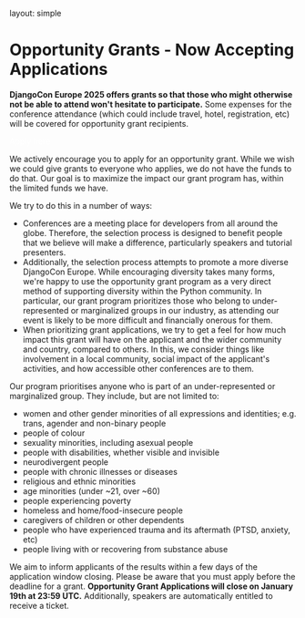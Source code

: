 layout: simple

<h1 class="cfp-title">Opportunity Grants - Now Accepting Applications </h1>

**DjangoCon Europe 2025 offers grants so that those who might otherwise not be able to attend won't hesitate to participate.** Some expenses for the conference attendance (which could include travel, hotel, registration, etc) will be covered for opportunity grant recipients.

<a href="https://docs.google.com/forms/d/e/1FAIpQLScKldrk0umXZUR2z5XB-xKU3cOk4Z4nCIYrutOxPH1Tv590_Q/viewform?usp=dialog" class="hero-btn" style="text-decoration:none; color: white;">Apply here</a>

We actively encourage you to apply for an opportunity grant. While we wish we could give grants to everyone who applies, we do not have the funds to do that. Our goal is to maximize the impact our grant program has, within the limited funds we have.

We try to do this in a number of ways:

- Conferences are a meeting place for developers from all around the globe. Therefore, the selection process is designed to benefit people that we believe will make a difference, particularly speakers and tutorial presenters.
- Additionally, the selection process attempts to promote a more diverse DjangoCon Europe. While encouraging diversity takes many forms, we're happy to use the opportunity grant program as a very direct method of supporting diversity within the Python community. In particular, our grant program prioritizes those who belong to under-represented or marginalized groups in our industry, as attending our event is likely to be more difficult and financially onerous for them.
- When prioritizing grant applications, we try to get a feel for how much impact this grant will have on the applicant and the wider community and country, compared to others. In this, we consider things like involvement in a local community, social impact of the applicant's activities, and how accessible other conferences are to them.

Our program prioritises anyone who is part of an under-represented or marginalized group. They include, but are not limited to:

- women and other gender minorities of all expressions and identities; e.g. trans, agender and non-binary people
- people of colour
- sexuality minorities, including asexual people
- people with disabilities, whether visible and invisible
- neurodivergent people
- people with chronic illnesses or diseases
- religious and ethnic minorities
- age minorities (under ~21, over ~60)
- people experiencing poverty
- homeless and home/food-insecure people
- caregivers of children or other dependents
- people who have experienced trauma and its aftermath (PTSD, anxiety, etc)
- people living with or recovering from substance abuse

We aim to inform applicants of the results within a few days of the application window closing. Please be aware that you must apply before the deadline for a grant. **Opportunity Grant Applications will close on January 19th at 23:59 UTC.**  Additionally, speakers are automatically entitled to receive a ticket.
